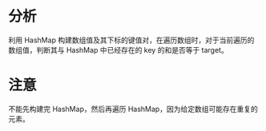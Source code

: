 # 分析

利用 HashMap 构建数组值及其下标的键值对，在遍历数组时，对于当前遍历的数组值，判断其与 HashMap 中已经存在的 key 的和是否等于 target。

# 注意

不能先构建完 HashMap，然后再遍历 HashMap，因为给定数组可能存在重复的元素。